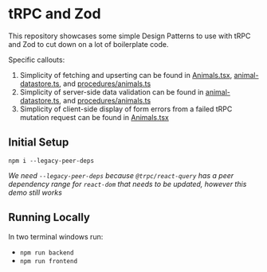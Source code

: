 # tRPC and Zod

This repository showcases some simple Design Patterns to use with tRPC and Zod to cut down on a lot of boilerplate code.

Specific callouts:

1. Simplicity of fetching and upserting can be found in [Animals.tsx](./client/Animals.tsx), [animal-datastore.ts](./server/animal-datastore.ts), and [procedures/animals.ts](./server/web/procedures/animals.ts)
1. Simplicity of server-side data validation can be found in [animal-datastore.ts](./server/animal-datastore.ts), and [procedures/animals.ts](./server/web/procedures/animals.ts)
1. Simplicity of client-side display of form errors from a failed tRPC mutation request can be found in [Animals.tsx](./client/Animals.tsx)

## Initial Setup

`npm i --legacy-peer-deps`

*We need `--legacy-peer-deps` because `@trpc/react-query` has a peer dependency range for `react-dom` that needs to be updated, however this demo still works*

## Running Locally

In two terminal windows run:

- `npm run backend`
- `npm run frontend`
